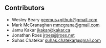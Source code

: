 ## Contributors

* Wesley Beary <geemus+github@gmail.com>
* Mark McGranaghan <mmcgrana@gmail.com>
* Jamu Kakar <jkakar@kakar.ca>
* Jonathan Roes <jroes@jroes.net>
* Suhas Chatekar <suhas.chatekar@gmail.com>
